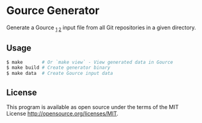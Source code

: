 # Gource Generator

Generate a Gource <sub>[1][gource-site] [2][gource-repo]</sub> input file from all Git repositories in a given directory.

## Usage

```sh
$ make       # Or `make view` - View generated data in Gource
$ make build # Create generator binary
$ make data  # Create Gource input data
```

## License

This program is available as open source under the terms of the MIT License <http://opensource.org/licenses/MIT>.

[gource-site]: https://gource.io/
[gource-repo]: https://github.com/acaudwell/Gource

